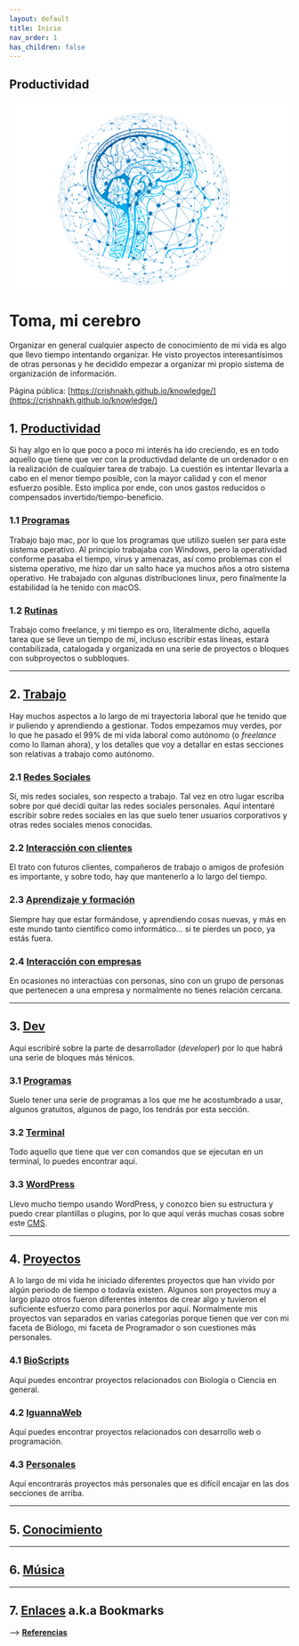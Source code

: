 ```yaml
---
layout: default
title: Inicio
nav_order: 1
has_children: false
---
```


## Productividad
![Logo FGP My Brain](/assets/img/fgp_my_brain.png)
# Toma, mi cerebro
Organizar en general cualquier aspecto de conocimiento de mi vida es algo que llevo tiempo intentando organizar. He visto proyectos interesantísimos de otras personas y he decidido empezar a organizar mi propio sistema de organización de información.

Página pública: [https://crishnakh.github.io/knowledge/](https://crishnakh.github.io/knowledge/)

## 1. [Productividad](./Productividad/Productividad.md)
Si hay algo en lo que poco a poco mi interés ha ido creciendo, es en todo aquello que tiene que ver con la productivdad delante de un ordenador o en la realización de cualquier tarea de trabajo. La cuestión es intentar llevarla a cabo en el menor tiempo posible, con la mayor calidad y con el menor esfuerzo posible. Esto implica por ende, con unos gastos reducidos o compensados invertido/tiempo-beneficio.
### 1.1 [Programas](./Productividad/Programas.md)
Trabajo bajo mac, por lo que los programas que utilizo suelen ser para este sistema operativo. Al principio trabajaba con Windows, pero la operatividad conforme pasaba el tiempo, virus y amenazas, así como problemas con el sistema operativo, me hizo dar un salto hace ya muchos años a otro sistema operativo. He trabajado con algunas distribuciones linux, pero finalmente la estabilidad la he tenido con macOS.

### 1.2 [Rutinas](./Productividad/Rutinas.md)
Trabajo como freelance, y mi tiempo es oro, literalmente dicho, aquella tarea que se lleve un tiempo de mí, incluso escribir estas líneas, estará contabilizada, catalogada y organizada en una serie de proyectos o bloques con subproyectos o subbloques.

---

## 2. [Trabajo](./Trabajo/Trabajo.md) 
Hay muchos aspectos a lo largo de mi trayectoria laboral que he tenido que ir puliendo y aprendiendo a gestionar. Todos empezamos muy verdes, por lo que he pasado el 99% de mi vida laboral como autónomo (o _freelance_ como lo llaman ahora), y los detalles que voy a detallar en estas secciones son relativas a trabajo como autónomo.
### 2.1 [Redes Sociales](./Trabajo/Redes_Sociales.md) 
Sí, mis redes sociales, son respecto a trabajo. Tal vez en otro lugar escriba sobre por qué decidí quitar las redes sociales personales. Aquí intentaré escribir sobre redes sociales en las que suelo tener usuarios corporativos y otras redes sociales menos conocidas.

### 2.2 [Interacción con clientes](Interaccion_con_clientes.md) 
El trato con futuros clientes, compañeros de trabajo o amigos de profesión es importante, y sobre todo, hay que mantenerlo a lo largo del tiempo.

### 2.3 [Aprendizaje y formación](aprendizaje_y_formacion.md) 
Siempre hay que estar formándose, y aprendiendo cosas nuevas, y más en este mundo tanto científico como informático... si te pierdes un poco, ya estás fuera.

### 2.4 [Interacción con empresas](Interaccion_con_empresas.md) 
En ocasiones no interactúas con personas, sino con un grupo de personas que pertenecen a una empresa y normalmente no tienes relación cercana.


---

## 3. [Dev](./Dev/Dev.md)
Aquí escribiré sobre la parte de desarrollador (_developer_) por lo que habrá una serie de bloques más ténicos.
### 3.1 [Programas](./Dev/Programas.md)
Suelo tener una serie de programas a los que me he acostumbrado a usar, algunos gratuitos, algunos de pago, los tendrás por esta sección.
### 3.2 [Terminal](./Dev/Terminal.md)
Todo aquello que tiene que ver con comandos que se ejecutan en un terminal, lo puedes encontrar aquí.
### 3.3 [WordPress](./Dev/WordPress.md)
Llevo mucho tiempo usando WordPress, y conozco bien su estructura y puedo crear plantillas o plugins, por lo que aquí verás muchas cosas sobre este [CMS](./Notas/cms.md).

---

## 4. [Proyectos](./Proyectos/Proyectos.md) 
A lo largo de mi vida he iniciado diferentes proyectos que han vivido por algún periodo de tiempo o todavía existen. Algunos son proyectos muy a largo plazo otros fueron diferentes intentos de crear algo y tuvieron el suficiente esfuerzo como para ponerlos por aquí. Normalmente mis proyectos van separados en varias categorías porque tienen que ver con mi faceta de Biólogo, mi faceta de Programador o son cuestiones más personales.

### 4.1 [BioScripts](./Proyectos/BioScripts.md) 
Aquí puedes encontrar proyectos relacionados con Biología o Ciencia en general.
### 4.2 [IguannaWeb](./Proyectos/IguannaWeb.md) 
Aquí puedes encontrar proyectos relacionados con desarrollo web o programación.
### 4.3 [Personales](./Proyectos/Personales.md) 
Aquí encontrarás proyectos más personales que es difícil encajar en las dos secciones de arriba.

---

## 5. [Conocimiento](./Conocimiento/Conocimiento.md) 

---

## 6. [Música](./Musica/Musica.md) 

---

## 7. [Enlaces](./Enlaces/Enlaces.md) a.k.a Bookmarks


--> **[Referencias](./Notas/referencias.md)**
